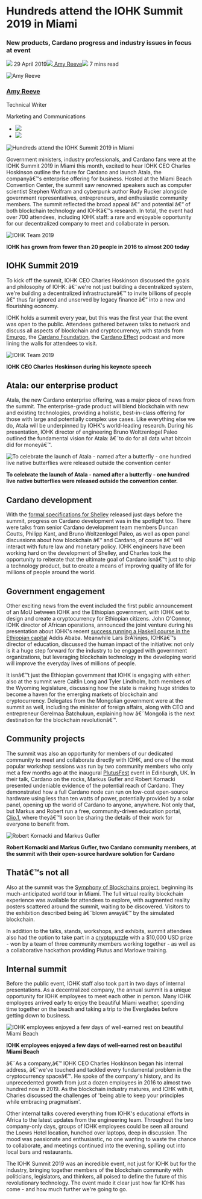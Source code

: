 # Hundreds attend the IOHK Summit 2019 in Miami
### **New products, Cardano progress and industry issues in focus at event**
![](img/2019-04-29-hundreds-attend-the-iohk-summit-2019-in-miami.002.png) 29 April 2019![](img/2019-04-29-hundreds-attend-the-iohk-summit-2019-in-miami.002.png)[ Amy Reeve](/en/blog/authors/amy-reeve/page-1/)![](img/2019-04-29-hundreds-attend-the-iohk-summit-2019-in-miami.003.png) 7 mins read

![Amy Reeve](img/2019-04-29-hundreds-attend-the-iohk-summit-2019-in-miami.004.png)[](/en/blog/authors/amy-reeve/page-1/)
### [**Amy Reeve**](/en/blog/authors/amy-reeve/page-1/)
Technical Writer

Marketing and Communications

- ![](img/2019-04-29-hundreds-attend-the-iohk-summit-2019-in-miami.005.png)[](https://www.linkedin.com/in/amy-reeve-8616b248/ "LinkedIn")
- ![](img/2019-04-29-hundreds-attend-the-iohk-summit-2019-in-miami.006.png)[](https://github.com/jabbacakes "GitHub")

![Hundreds attend the IOHK Summit 2019 in Miami](img/2019-04-29-hundreds-attend-the-iohk-summit-2019-in-miami.007.jpeg)

Government ministers, industry professionals, and Cardano fans were at the IOHK Summit 2019 in Miami this month, excited to hear IOHK CEO Charles Hoskinson outline the future for Cardano and launch Atala, the companyâ€™s enterprise offering for business. Hosted at the Miami Beach Convention Center, the summit saw renowned speakers such as computer scientist Stephen Wolfram and cyberpunk author Rudy Rucker alongside government representatives, entrepreneurs, and enthusiastic community members. The summit reflected the broad appeal â€“ and potential â€“ of both blockchain technology and IOHKâ€™s research. In total, the event had over 700 attendees, including IOHK staff: a rare and enjoyable opportunity for our decentralized company to meet and collaborate in person.

![IOHK Team 2019](img/2019-04-29-hundreds-attend-the-iohk-summit-2019-in-miami.008.jpeg) 

**IOHK has grown from fewer than 20 people in 2016 to almost 200 today**
## **IOHK Summit 2019**
To kick off the summit, IOHK CEO Charles Hoskinson discussed the goals and philosophy of IOHK: â€˜we're not just building a decentralized system, we're building a decentralized infrastructureâ€™ to invite billions of people â€“ thus far ignored and unserved by legacy finance â€“ into a new and flourishing economy.

IOHK holds a summit every year, but this was the first year that the event was open to the public. Attendees gathered between talks to network and discuss all aspects of blockchain and cryptocurrency, with stands from [Emurgo](https://emurgo.io/#/en "emurgo.io"), the [Cardano Foundation](https://cardanofoundation.org/en/ "cardanofoundation.org"), the [Cardano Effect](https://thecardanoeffect.libsyn.com/ "thecardanoeffect.libsyn.com") podcast and more lining the walls for attendees to visit.

![IOHK Team 2019](img/2019-04-29-hundreds-attend-the-iohk-summit-2019-in-miami.009.jpeg) 

**IOHK CEO Charles Hoskinson during his keynote speech**
## **Atala: our enterprise product**
Atala, the new Cardano enterprise offering, was a major piece of news from the summit. The enterprise-grade product will blend blockchain with new and existing technologies, providing a holistic, best-in-class offering for those with large and potentially complex use cases. Like everything else we do, Atala will be underpinned by IOHK's world-leading research. During his presentation, IOHK director of engineering Bruno Woltzenlogel Paleo outlined the fundamental vision for Atala: â€˜to do for all data what bitcoin did for moneyâ€™.

![To celebrate the launch of Atala - named after a butterfly - one hundred live native butterflies were released outside the convention center](img/2019-04-29-hundreds-attend-the-iohk-summit-2019-in-miami.010.jpeg) 

**To celebrate the launch of Atala 
\- named after a butterfly - one hundred
live native butterflies were released 
outside the convention center.**
## **Cardano development**
With the [formal specifications for Shelley](/en/blog/new-shelley-formal-specifications-complete/ "New Shelley Formal Specifications Complete, iohk.io") released just days before the summit, progress on Cardano development was in the spotlight too. There were talks from senior Cardano development team members Duncan Coutts, Philipp Kant, and Bruno Woltzenlogel Paleo, as well as open panel discussions about how blockchain â€“ and Cardano, of course â€“ will interact with future law and monetary policy. IOHK engineers have been working hard on the development of Shelley, and Charles took the opportunity to reiterate that the ultimate goal of Cardano isnâ€™t just to ship a technology product, but to create a means of improving quality of life for millions of people around the world.
## **Government engagement**
Other exciting news from the event included the first public announcement of an MoU between IOHK and the Ethiopian government, with IOHK set to design and create a cryptocurrency for Ethiopian citizens. John O'Connor, IOHK director of African operations, announced the joint venture during his presentation about IOHK's recent [success running a Haskell course in the Ethiopian capital](/en/blog/training-blockchain-developers-in-africa/ "Training Blockchain Developers in Africa, iohk.io") Addis Ababa. Meanwhile Lars BrÃ¼njes, IOHKâ€™s director of education, discussed the human impact of the initiative: not only is it a huge step forward for the industry to be engaged with government organizations, but leveraging blockchain technology in the developing world will improve the everyday lives of millions of people.

It isnâ€™t just the Ethiopian government that IOHK is engaging with either: also at the summit were Caitlin Long and Tyler Lindholm, both members of the Wyoming legislature, discussing how the state is making huge strides to become a haven for the emerging markets of blockchain and cryptocurrency. Delegates from the Mongolian government were at the summit as well, including the minister of foreign affairs, along with CEO and entrepreneur Gerelmaa Batchuluun, explaining how â€˜Mongolia is the next destination for the blockchain revolutionâ€™.
## **Community projects**
The summit was also an opportunity for members of our dedicated community to meet and collaborate directly with IOHK, and one of the most popular workshop sessions was run by two community members who only met a few months ago at the inaugural [PlutusFest](/en/blog/launching-plutus-and-marlowe-at-the-inaugural-plutusfest/ "Launching Plutus and MArlowe at the Inagural Plutusfest, iohk.io") event in Edinburgh, UK. In their talk, Cardano on the rocks, Markus Gufler and Robert Kornacki presented undeniable evidence of the potential reach of Cardano. They demonstrated how a full Cardano node can run on low-cost open-source hardware using less than ten watts of power, potentially provided by a solar panel, opening up the world of Cardano to anyone, anywhere. Not only that, but Markus and Robert run a free, community-driven education portal, [Clio.1](https://edu.clio.one/ "edu.clio.one"), where theyâ€™ll soon be sharing the details of their work for everyone to benefit from.

![Robert Kornacki and Markus Gufler](img/2019-04-29-hundreds-attend-the-iohk-summit-2019-in-miami.011.jpeg) 

**Robert Kornacki and Markus Gufler, two Cardano community members, at the summit with their open-source hardware solution for Cardano**
## **Thatâ€™s not all**
Also at the summit was the [Symphony of Blockchains project](/en/blog/symphony-of-blockchains-project-comes-to-bristol/ "Symphony of Blockchains Project Comes to Bristol, iohk.io"), beginning its much-anticipated world tour in Miami. The full virtual reality blockchain experience was available for attendees to explore, with augmented reality posters scattered around the summit, waiting to be discovered. Visitors to the exhibition described being â€˜blown awayâ€™ by the simulated blockchain.

In addition to the talks, stands, workshops, and exhibits, summit attendees also had the option to take part in a [cryptopuzzle](https://forum.cardano.org/t/iohk-summit-cryptopuzzle/22567 "forum.cardano.org") with a $10,000 USD prize - won by a team of three community members working together - as well as a collaborative hackathon providing Plutus and Marlowe training.
## **Internal summit**
Before the public event, IOHK staff also took part in two days of internal presentations. As a decentralized company, the annual summit is a unique opportunity for IOHK employees to meet each other in person. Many IOHK employees arrived early to enjoy the beautiful Miami weather, spending time together on the beach and taking a trip to the Everglades before getting down to business.

![IOHK employees enjoyed a few days of well-earned rest on beautiful Miami Beach](img/2019-04-29-hundreds-attend-the-iohk-summit-2019-in-miami.012.jpeg) 

**IOHK employees enjoyed a few days of well-earned rest on beautiful Miami Beach**

â€˜As a company,â€™ IOHK CEO Charles Hoskinson began his internal address, â€˜we've touched and tackled every fundamental problem in the cryptocurrency spaceâ€™. He spoke of the company's history, and its unprecedented growth from just a dozen employees in 2016 to almost two hundred now in 2019. As the blockchain industry matures, and IOHK with it, Charles discussed the challenges of 'being able to keep your principles while embracing pragmatism'.

Other internal talks covered everything from IOHK's educational efforts in Africa to the latest updates from the engineering team. Throughout the two company-only days, groups of IOHK employees could be seen all around the Loews Hotel location, hunched over laptops, deep in discussion. The mood was passionate and enthusiastic, no one wanting to waste the chance to collaborate, and meetings continued into the evening, spilling out into local bars and restaurants.

The IOHK Summit 2019 was an incredible event, not just for IOHK but for the industry, bringing together members of the blockchain community with politicians, legislators, and thinkers, all poised to define the future of this revolutionary technology. The event made it clear just how far IOHK has come - and how much further we're going to go.
